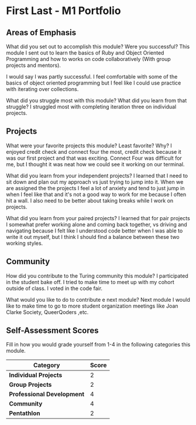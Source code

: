 # First Last - M1 Portfolio

## Areas of Emphasis

What did you set out to accomplish this module? Were you successful?
This module I sent out to learn the basics of Ruby and Object Oriented Programming
and how to works on code collaboratively (With group projects and mentors).

I would say I was partly successful. I feel comfortable with some of the basics
of object oriented programming but I feel like I could use practice with iterating over collections.  


What did you struggle most with this module? What did you learn from that struggle?
I struggled most with completing iteration three on individual projects.

## Projects

What were your favorite projects this module? Least favorite? Why?
I enjoyed credit check and connect four the most, credit check because it was our first project and that was exciting.
Connect Four was difficult for me, but I thought it was neat how we could see it working on our terminal.

What did you learn from your independent projects?
I learned that I need to sit down and plan out my approach vs just trying to
jump into it. When we are assigned the the projects I feel a lot of anxiety and
tend to just jump in when I feel like that and it's not a good way to work for me
because I often hit a wall. I also need to be better about taking breaks while I work
on projects.

What did you learn from your paired projects?
I learned that for pair projects I somewhat prefer working alone and coming
back together, vs driving and navigating because I felt like I understood code
better when I was able to write it out myself, but I think I should find a balance
between these two working styles.

## Community

How did you contribute to the Turing community this module?
I participated in the student bake off. I tried to make time to meet up with my
cohort outside of class. I voted in the code fair.

What would you like to do to contribute
e next module?
Next module I would like to make time to go to more student organization meetings
like Joan Clarke Society, QueerQoders ,etc.
## Self-Assessment Scores

Fill in how you would grade yourself from 1-4 in the following categories this module.

| Category                     | Score |
| -----------------------------| ----- |
| **Individual Projects**      |   2   |
| **Group Projects**           |   2   |
| **Professional Development** |   4   |
| **Community**                |   4   |
| **Pentathlon**               |   2   |
